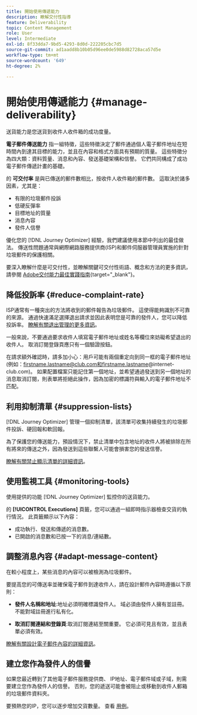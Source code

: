 ```yaml
---
title: 開始使用傳遞能力
description: 瞭解交付性指導
feature: Deliverability
topic: Content Management
role: User
level: Intermediate
exl-id: 8f33dda7-9bd5-4293-8d0d-222205cbc7d5
source-git-commit: ad1aadd8b10b05d96ee0de5988d82728aca57d5e
workflow-type: tm+mt
source-wordcount: '649'
ht-degree: 2%

---
```


# 開始使用傳遞能力 {#manage-deliverability}

送貨能力是您送貨到收件人收件箱的成功度量。

**電子郵件傳送能力** 指一組特徵，這些特徵決定了郵件通過個人電子郵件地址在短時間內到達其目標的能力，並且在內容和格式方面具有預期的質量。 這些特徵分為四大類：資料質量、消息和內容、發送基礎架構和信譽。 它們共同構成了成功電子郵件傳遞計畫的基礎。

的 **可交付率** 是與已傳送的郵件數相比，按收件人收件箱的郵件數。 這取決於諸多因素，尤其是：

* 有限的垃圾郵件投訴
* 低硬反彈率
* 目標地址的質量
* 消息內容
* 發件人信譽

優化您的 [!DNL Journey Optimizer] 經驗，我們建議使用本節中列出的最佳做法。 傳送性問題通常與網際網路服務提供商(ISP)和郵件伺服器管理員實施的針對垃圾郵件的保護相關。

要深入瞭解什麼是可交付性，並瞭解關鍵可交付性術語、概念和方法的更多資訊，請參閱 [Adobe交付能力最佳實踐指南](https://experienceleague.adobe.com/docs/deliverability-learn/deliverability-best-practice-guide/introduction.html?lang=zh-Hant){target=&quot;_blank&quot;}。

## 降低投訴率 {#reduce-complaint-rate}

ISP通常有一種突出的方法將收到的郵件報告為垃圾郵件。 這使得能夠識別不可靠的來源。 通過快速滿足選擇退出請求並因此表明您是可靠的發件人，您可以降低投訴率。 [瞭解有關退出管理的更多資訊](../messages/consent.md#opt-out-management)。

一般來說，不要通過要求收件人填寫電子郵件地址或姓名等欄位來妨礙希望退出的收件人。 取消訂閱登錄頁應只有一個驗證按鈕。

在請求額外確認時，請多加小心：用戶可能有兩個重定向到同一框的電子郵件地址(例如：firstname.lastname@club.com和firstname.lastname@internet-club.com)。 如果配置檔案只能記住第一個地址，並希望通過發送到另一個地址的消息取消訂閱，則表單將拒絕此操作，因為加密的標識符與輸入的電子郵件地址不匹配。

## 利用抑制清單 {#suppression-lists}

[!DNL Journey Optimizer] 管理一個抑制清單，該清單可收集持續發生的垃圾郵件投訴、硬回報和軟回報。

為了保護您的傳送能力，預設情況下，禁止清單中包含地址的收件人將被排除在所有將來的傳送之外，因為發送到這些聯繫人可能會損害您的發送信譽。

[瞭解有關禁止顯示清單的詳細資訊](suppression-list.md)。

## 使用監視工具 {#monitoring-tools}

使用提供的功能 [!DNL Journey Optimizer] 監控你的送貨能力。

的 **[!UICONTROL Executions]** 頁籤，您可以通過一組即時指示器檢查交貨的執行情況。 此頁籤顯示以下內容：
* 成功執行、發送和傳遞的消息數。
* 已開啟的消息數和已按一下的消息/連結數。

## 調整消息內容 {#adapt-message-content}

在較小程度上，某些消息的內容可以被檢測為垃圾郵件。

要提高您的可傳送率並確保電子郵件到達收件人，請在設計郵件內容時遵循以下原則：

* **發件人名稱和地址**:地址必須明確標識發件人。 域必須由發件人擁有並註冊。 不能對域註冊進行私有化。

* **取消訂閱連結和登錄頁**:取消訂閱連結至關重要。 它必須可見且有效，並且表單必須有效。

[瞭解有關設計電子郵件內容的詳細資訊](../design/design-emails.md)。

## 建立您作為發件人的信譽

如果您最近轉到了其他電子郵件服務提供商、 IP地址、電子郵件域或子域，則需要建立您作為發件人的信譽。 否則，您的遞送可能會被阻止或移動到收件人郵箱的垃圾郵件資料夾。

要預熱您的IP，您可以逐步增加交貨數量。 查看 [用例](../building-journeys/ramp-up-deliveries-uc.md)。
